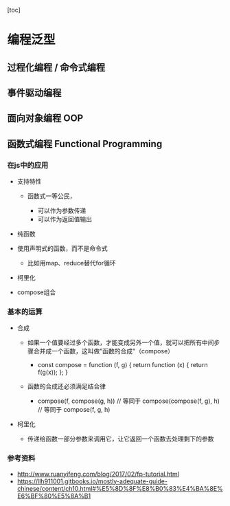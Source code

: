 [toc]
# 编程泛型

## 过程化编程 / 命令式编程

## 事件驱动编程

## 面向对象编程 OOP

## 函数式编程 Functional Programming

### 在js中的应用

- 支持特性

	- 函数式一等公民，

		- 可以作为参数传递
		- 可以作为返回值输出

- 纯函数
- 使用声明式的函数，而不是命令式

	- 比如用map、reduce替代for循环

- 柯里化
- compose组合

### 基本的运算

- 合成

	- 如果一个值要经过多个函数，才能变成另外一个值，就可以把所有中间步骤合并成一个函数，这叫做"函数的合成"（compose）

		- const compose = function (f, g) {
  return function (x) {
    return f(g(x));
  };
}

	- 函数的合成还必须满足结合律

		- compose(f, compose(g, h))
// 等同于
compose(compose(f, g), h)
// 等同于
compose(f, g, h)

- 柯里化

	- 传递给函数一部分参数来调用它，让它返回一个函数去处理剩下的参数

### 参考资料

- http://www.ruanyifeng.com/blog/2017/02/fp-tutorial.html
- https://llh911001.gitbooks.io/mostly-adequate-guide-chinese/content/ch10.html#%E5%8D%8F%E8%B0%83%E4%BA%8E%E6%BF%80%E5%8A%B1

